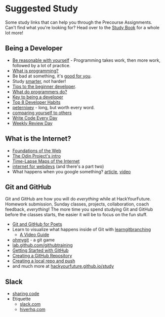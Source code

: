 # Suggested Study

Some study links that can help you through the Precourse Assignments. Can't find what you're looking for? Head over to the [Study Book](https://hackyourfuture.github.io/study) for a whole lot more!

## Being a Developer

* [Be reasonable with yourself](http://norvig.com/21-days.html) - Programming takes work, then more work, followed by a lot of practice.
* [What is programming?](https://shawnr.gitbooks.io/practical-introduction-to-javascript/content/what-is-programming/)
* Be bad at something, it's [good for you](https://www.ted.com/talks/eduardo_briceno_how_to_get_better_at_the_things_you_care_about).
* Study [smarter](https://youtu.be/Xt5qpbiqw2g?t=297), not harder!
* [Tips to the beginner developer](https://www.codementor.io/learn-programming/tips-on-becoming-a-software-engineer).
* [What do programmers do?](https://www.youtube.com/watch?v=g4a7_HH9Wbg)
* [Key to being a developer](https://medium.com/@rhamedy/key-habits-and-things-i-wish-i-knew-earlier-as-a-developer-43c9466a0407)
* [Top 8 Developer Habits](https://www.youtube.com/watch?v=DwQ7psiU23I&index=1&list=PL0zVEGEvSaeGY3RMjGo4CgMPN42_U9Glu)
* [peternixey](http://peternixey.com/post/83510597580/how-to-be-a-great-software-developer) - long, but worth every word.
* [comparing yourself to others](https://medium.freecodecamp.org/a-better-way-to-compare-yourself-43cf37616570)
* [Write Code Every Day](https://johnresig.com/blog/write-code-every-day/)
* [Weekly Review Day](https://www.youtube.com/watch?v=PlTrxpNaZI8)

## What is the Internet?

* [Foundations of the Web](https://shawnr.gitbooks.io/foundations-of-the-web/)
* [The Odin Project's intro](https://www.theodinproject.com/courses/web-development-101/lessons/how-does-the-web-work)
* [Time-Lapse Maps of the Internet ](https://www.vox.com/a/internet-maps)
* [internet for webdevs](https://www.youtube.com/watch?v=e4S8zfLdLgQ) \(and there's a part two\)
* What happens when you google something? [article](https://github.com/alex/what-happens-when), [video](https://www.youtube.com/watch?v=dh406O2v_1c)

## Git and GitHub

Git and GitHub are how you will do _everything_ while at HackYourFuture. Homework submission, Sunday classes, projects, collaboration, coach feedback, _everything_! The more time you spend studying Git and GitHub before the classes starts, the easier it will be to focus on the fun stuff.

* [Git and GitHub for Poets](https://www.youtube.com/playlist?list=PLRqwX-V7Uu6ZF9C0YMKuns9sLDzK6zoiV)
* Learn to visualize what happens inside of Git with [learngitbranching](https://learngitbranching.js.org/)
  * [A Video Guide](https://www.youtube.com/watch?v=dG0ke9vILQM)
* [ohmygit](https://ohmygit.org/) - a git game
* [lab.github.com/githubtraining](https://lab.github.com/githubtraining/paths/)
* [Getting Started with GitHub](https://help.github.com/en/github/getting-started-with-github)
* [Creating a GitHub Repository](https://www.youtube.com/watch?v=WfhRyz3Wf4o)
* [Creating a local repo and push](https://www.youtube.com/watch?v=vbQ2bYHxxEA)
* and much more at [hackyourfuture.github.io/study](https://hackyourfuture.github.io/study)

## Slack

* [sharing code](https://www.youtube.com/watch?v=rKGYKX9xjV8)
* Etiquette
  * [slack.com](https://slack.com/intl/en-be/blog/collaboration/etiquette-tips-in-slack)
  * [hiverhq.com](https://hiverhq.com/blog/slack-etiquette)

